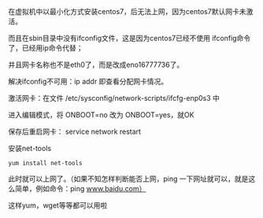 在虚拟机中以最小化方式安装centos7，后无法上网，因为centos7默认网卡未激活。

而且在sbin目录中没有ifconfig文件，这是因为centos7已经不使用 ifconfig命令了，已经用ip命令代替； 

并且网卡名称也不是eth0了，而是改成eno16777736了。 

解决ifconfig不可用：ip addr 即查看分配网卡情况。

激活网卡：在文件 /etc/sysconfig/network-scripts/ifcfg-enp0s3 中 

进入编辑模式，将 ONBOOT=no 改为 ONBOOT=yes，就OK

保存后重启网卡： service network restart 

安装net-tools

```
yum install net-tools
```


此时就可以上网了。（如果不知怎样判断能否上网，ping 一下网址就可以，就是这么简单，例如命令：ping www.baidu.com）

这样yum，wget等等都可以用啦

